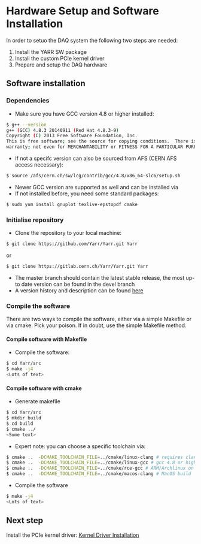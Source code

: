 # Hardware Setup and Software Installation

In order to setuo the DAQ system the following two steps are needed:

1. Install the YARR SW package
2. Install the custom PCIe kernel driver
3. Prepare and setup the DAQ hardware

## Software installation

### Dependencies

- Make sure you have GCC version 4.8 or higher installed:
```bash
$ g++ --version
g++ (GCC) 4.8.3 20140911 (Red Hat 4.8.3-9)
Copyright (C) 2013 Free Software Foundation, Inc.
This is free software; see the source for copying conditions.  There is NO
warranty; not even for MERCHANTABILITY or FITNESS FOR A PARTICULAR PURPOSE.
```
- If not a specifc version can also be sourced from AFS (CERN AFS access necessary):
```bash
$ source /afs/cern.ch/sw/lcg/contrib/gcc/4.8/x86_64-slc6/setup.sh
```
- Newer GCC version are supported as well and can be installed via
- If not installed before, you need some standard packages:
```bash
$ sudo yum install gnuplot texlive-epstopdf cmake
```
### Initialise repository

- Clone the repository to your local machine:
```bash
$ git clone https://github.com/Yarr/Yarr.git Yarr
```
or
```bash
$ git clone https://gitlab.cern.ch/Yarr/Yarr.git Yarr
```
- The master branch should contain the latest stable release, the most up-to date version can be found in the devel branch
- A version history and description can be found [here](version.md)

### Compile the software

There are two ways to compile the software, either via a simple Makefile or via cmake. Pick your poison.
If in doubt, use the simple Makefile method.

#### Compile software with Makefile
- Compile the software:
```bash
$ cd Yarr/src
$ make -j4
<Lots of text>
```
#### Compile software with cmake
- Generate makefile
```bash
$ cd Yarr/src
$ mkdir build
$ cd build
$ cmake ../
<Some text>
```
- Expert note: you can choose a specific toolchain via:
```bash
$ cmake ..  -DCMAKE_TOOLCHAIN_FILE=../cmake/linux-clang # requires clang installed on Linux
$ cmake ..  -DCMAKE_TOOLCHAIN_FILE=../cmake/linux-gcc # gcc 4.8 or higher
$ cmake ..  -DCMAKE_TOOLCHAIN_FILE=../cmake/rce-gcc # ARM/Archlinux on RCE
$ cmake ..  -DCMAKE_TOOLCHAIN_FILE=../cmake/macos-clang # MacOS build
```
- Compile the software
```bash
$ make -j4
<Lots of text>
```

## Next step

Install the PCIe kernel driver: [Kernel Driver Installation](kernel_driver.md)

